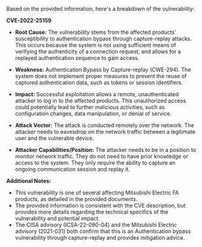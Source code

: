 Based on the provided information, here's a breakdown of the vulnerability:

**CVE-2022-25159**

*   **Root Cause:** The vulnerability stems from the affected products' susceptibility to authentication bypass through capture-replay attacks. This occurs because the system is not using sufficient means of verifying the authenticity of a connection request, and allows for a replayed authentication sequence to gain access.

*   **Weakness:** Authentication Bypass by Capture-replay (CWE-294). The system does not implement proper measures to prevent the reuse of captured authentication data, such as tokens or session identifiers.
    
*   **Impact:** Successful exploitation allows a remote, unauthenticated attacker to log in to the affected products. This unauthorized access could potentially lead to further malicious activities, such as configuration changes, data manipulation, or denial of service.

*   **Attack Vector:** The attack is conducted remotely over the network. The attacker needs to eavesdrop on the network traffic between a legitimate user and the vulnerable device.
    
*   **Attacker Capabilities/Position:** The attacker needs to be in a position to monitor network traffic. They do not need to have prior knowledge or access to the system. They only require the ability to capture an ongoing communication session and replay it.

**Additional Notes:**
* This vulnerability is one of several affecting Mitsubishi Electric FA products, as detailed in the provided documents.
* The provided information is consistent with the CVE description, but provides more details regarding the technical specifics of the vulnerability and potential impact.
* The CISA advisory (ICSA-22-090-04) and the Mitsubishi Electric advisory (2021-031) both confirm that this is an Authentication bypass vulnerability through capture-replay and provides mitigation advice.